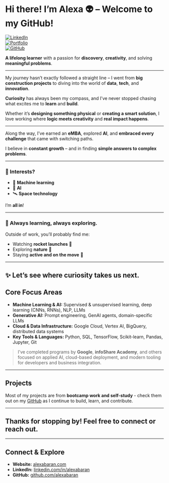 # Hi there! I’m Alexa 👽 – Welcome to my GitHub!

[![LinkedIn](https://img.shields.io/badge/LinkedIn-0077B5?logo=linkedin&logoColor=white)](https://www.linkedin.com/in/alexabaran)  
[![Portfolio](https://img.shields.io/badge/Website-%23000000.svg?logo=firefox&logoColor=white)](https://alexabaran.com/)  
[![GitHub](https://img.shields.io/badge/GitHub-%2312100E.svg?logo=github&logoColor=white)](https://github.com/alexabaran)


**A lifelong learner** with a passion for **discovery**, **creativity**, and solving **meaningful problems**.

---

My journey hasn’t exactly followed a straight line – I went from **big construction projects** to diving into the world of **data**, **tech**, and **innovation**.

**Curiosity** has always been my compass, and I’ve never stopped chasing what excites me to **learn** and **build**.

Whether it’s **designing something physical** or **creating a smart solution**, I love working where **logic meets creativity** and **real impact happens**.

---

Along the way, I’ve earned an **eMBA**, explored **AI**, and **embraced every challenge** that came with switching paths.

I believe in **constant growth** – and in finding **simple answers to complex problems**.

---

### 🚀 Interests?

- 🤖 **Machine learning**
- 🧠 **AI**
- 🛰️ **Space technology**

I’m **all in**!

---

### 🌱 Always learning, always exploring.

Outside of work, you’ll probably find me:
- Watching **rocket launches** 🚀  
- Exploring **nature** 🌿  
- Staying **active and on the move** 🏃

---

✨ **Let’s see where curiosity takes us next.**
---


## Core Focus Areas

- **Machine Learning & AI:** Supervised & unsupervised learning, deep learning (CNNs, RNNs), NLP, LLMs  
- **Generative AI:** Prompt engineering, GenAI agents, domain-specific LLMs 
- **Cloud & Data Infrastructure:** Google Cloud, Vertex AI, BigQuery, distributed data systems  
- **Key Tools & Languages:** Python, SQL, TensorFlow, Scikit-learn, Pandas, Jupyter, Git  

> I’ve completed programs by **Google**, **infoShare Academy**, and others focused on applied AI, cloud-based deployment, and modern tooling for developers and business integration.

---

## Projects

Most of my projects are from **bootcamp work and self-study** - check them out on my [GitHub](https://github.com/alexabaran) as I continue to build, learn, and contribute.

---

## Thanks for stopping by! Feel free to connect or reach out.

---

## Connect & Explore  
- **Website:** [alexabaran.com](https://alexabaran.com)  
- **LinkedIn:** [linkedin.com/in/alexabaran](https://www.linkedin.com/in/alexabaran)  
- **GitHub:** [github.com/alexabaran](https://github.com/alexabaran)  


